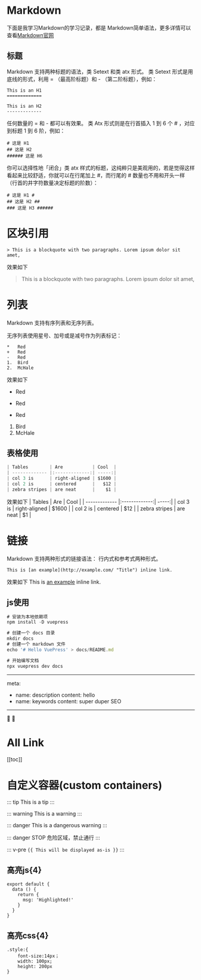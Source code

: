 # Markdown
下面是我学习Markdown的学习记录，都是
Markdown简单语法，更多详情可以查看[Markdown官网](http://www.markdown.cn/)

## 标题
Markdown 支持两种标题的语法，类 Setext 和类 atx 形式。
类 Setext 形式是用底线的形式，利用 = （最高阶标题）和 - （第二阶标题），例如：
```
This is an H1
=============

This is an H2
-------------
```
任何数量的 = 和 - 都可以有效果。
类 Atx 形式则是在行首插入 1 到 6 个 # ，对应到标题 1 到 6 阶，例如：
```
# 这是 H1
## 这是 H2
###### 这是 H6
```
你可以选择性地「闭合」类 atx 样式的标题，这纯粹只是美观用的，若是觉得这样看起来比较舒适，你就可以在行尾加上 #，而行尾的 # 数量也不用和开头一样（行首的井字符数量决定标题的阶数）：
```
# 这是 H1 #
## 这是 H2 ##
### 这是 H3 ######
```
# 区块引用
```
> This is a blockquote with two paragraphs. Lorem ipsum dolor sit amet,
```
效果如下
> This is a blockquote with two paragraphs. Lorem ipsum dolor sit amet,

# 列表
Markdown 支持有序列表和无序列表。

无序列表使用星号、加号或是减号作为列表标记：

```
*   Red
+   Red
-   Red
1.  Bird
2.  McHale
```
效果如下
*   Red
+   Red
-   Red
1.  Bird
2.  McHale


## 表格使用
``` js
| Tables        | Are           | Cool  |
| ------------- |:-------------:| -----:|
| col 3 is      | right-aligned | $1600 |
| col 2 is      | centered      |   $12 |
| zebra stripes | are neat      |    $1 |
```
效果如下
| Tables        | Are           | Cool  |
| ------------- |:-------------:| -----:|
| col 3 is      | right-aligned | $1600 |
| col 2 is      | centered      |   $12 |
| zebra stripes | are neat      |    $1 |

# 链接
Markdown 支持两种形式的链接语法： 行内式和参考式两种形式。
```
This is [an example](http://example.com/ "Title") inline link.
```
效果如下
This is [an example](http://example.com/ "Title") inline link.

## js使用
``` js
# 安装为本地依赖项
npm install -D vuepress

# 创建一个 docs 目录
mkdir docs
# 创建一个 markdown 文件
echo '# Hello VuePress' > docs/README.md

# 开始编写文档
npx vuepress dev docs
```

---
meta:
  - name: description
    content: hello
  - name: keywords
    content: super duper SEO
---
:tada: :100:

# All Link
[[toc]]

# 自定义容器(custom containers)
::: tip
This is a tip
:::

::: warning
This is a warning
:::

::: danger
This is a dangerous warning
::: 

::: danger STOP
危险区域，禁止通行
:::

::: v-pre
`{{ This will be displayed as-is }}`
:::

## 高亮js{4}
``` js{4}
export default {
  data () {
    return {
      msg: 'Highlighted!'
    }
  }
}
```
## 高亮css{4}
``` css{4}
.style:{
    font-size:14px；
    width: 100px;
    height: 200px
}
```
